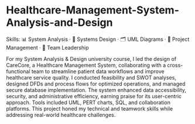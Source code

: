 # Healthcare-Management-System-Analysis-and-Design

Skills: 📊 System Analysis · 🧩 Systems Design · 🗂️ UML Diagrams · 🧠 Project Management · 🤝 Team Leadership

For my System Analysis & Design university course, I led the design of CareCore, a Healthcare Management System, collaborating with a cross-functional team to streamline patient data workflows and improve healthcare service quality. I conducted feasibility and SWOT analyses, designed DFDs and process flows for optimized operations, and managed secure database implementation. The system enhanced data accessibility, security, and administrative efficiency, earning praise for its user-centric approach. Tools included UML, PERT charts, SQL, and collaboration platforms. This project honed my technical and teamwork skills while addressing real-world healthcare challenges.
